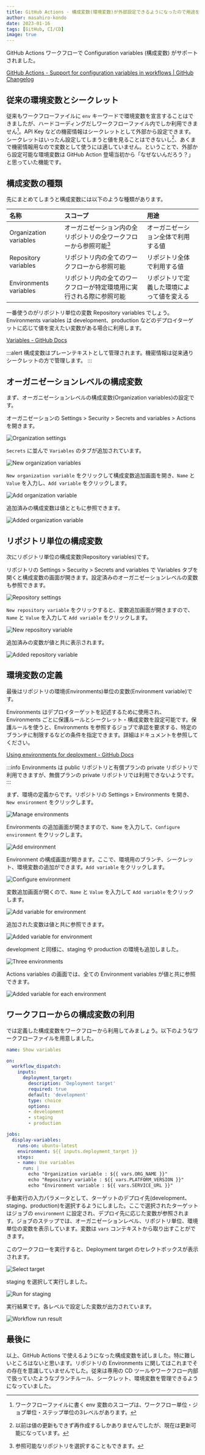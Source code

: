 ```yaml
---
title: GitHub Actions - 構成変数(環境変数)が外部設定できるようになったので用途を整理する
author: masahiro-kondo
date: 2023-01-16
tags: [GitHub, CI/CD]
image: true
---
```


GitHub Actions ワークフローで Configuration variables (構成変数) がサポートされました。

[GitHub Actions - Support for configuration variables in workflows | GitHub Changelog](https://github.blog/changelog/2023-01-10-github-actions-support-for-configuration-variables-in-workflows/)

## 従来の環境変数とシークレット
従来もワークフローファイルに `env` キーワードで環境変数を宣言することはできましたが、ハードコーディングだしワークフローファイル内でしか利用できません[^1]。API Key などの機密情報はシークレットとして外部から設定できます。シークレットはいったん設定してしまうと値を見ることはできないし[^2]、あくまで機密情報用なので変数として使うには適していません。ということで、外部から設定可能な環境変数は GitHub Action 登場当初から「なぜないんだろう？」と思っていた機能です。

[^1]: ワークフローファイルに書く env 変数のスコープは、ワークフロー単位・ジョブ単位・ステップ単位の3レベルがあります。
[^2]: 以前は値の更新もできず再作成するしかありませんでしたが、現在は更新可能になっています。

## 構成変数の種類
先にまとめてしまうと構成変数には以下のような種類があります。

|名称|スコープ|用途|
|:--|:--|:--|
| Organization variables | オーガニゼーション内の全リポジトリの全ワークフローから参照可能[^3] | オーガニゼーション全体で利用する値 |
| Repository variables   | リポジトリ内の全てのワークフローから参照可能 | リポジトリ全体で利用する値 |
| Environments variables | リポジトリ内の全てのワークフローが特定環境用に実行される際に参照可能 | リポジトリで定義した環境によって値を変える |

[^3]: 参照可能なリポジトリを選択することもできます。

一番使うのがリポジトリ単位の変数 Repository variables でしょう。Environments variables は development、production などのデプロイターゲットに応じて値を変えたい変数がある場合に利用します。

[Variables - GitHub Docs](https://docs.github.com/en/actions/learn-github-actions/variables#defining-configuration-variables-for-multiple-workflows)

:::alert
構成変数はプレーンテキストとして管理されます。機密情報は従来通りシークレットの方で管理します。
:::

## オーガニゼーションレベルの構成変数
まず、オーガニゼーションレベルの構成変数(Organization variables)の設定です。

オーガニゼーションの Settings > Security > Secrets and variables > Actions を開きます。

![Organization settings](https://i.gyazo.com/bcac80e78457e9768ac82f7b6609918d.png)

`Secrets` に並んで `Variables` のタブが追加されています。

![New organization variables](https://i.gyazo.com/6f78de3c663675d06acc8559048107ea.png)

`New organization variable` をクリックして構成変数追加画面を開き、`Name` と `Value` を入力し、`Add variable` をクリックします。

![Add organization variable](https://i.gyazo.com/b47ab7e9e76b9176b90dd102700735e6.png)

追加済みの構成変数は値とともに参照できます。

![Added organization variable](https://i.gyazo.com/ccf4c0599a06f142da779a6ad3292dc1.png)

## リポジトリ単位の構成変数
次にリポジトリ単位の構成変数(Repository variables)です。

リポジトリの Settings > Security > Secrets and variables で Variables タブを開くと構成変数の画面が開きます。設定済みのオーガニゼーションレベルの変数も参照できます。

![Repository settings](https://i.gyazo.com/a60231c1834254651bb61f8ef9fdbf5c.png)

`New repository variable` をクリックすると、変数追加画面が開きますので、`Name` と `Value` を入力して `Add variable` をクリックします。

![New repository variable](https://i.gyazo.com/41539c9d8d050bd2d84d189548a8d034.png)

追加済みの変数が値と共に表示されます。

![Added repository variable](https://i.gyazo.com/493b42ceba0a1644751930468a519200.png)

## 環境変数の定義
最後はリポジトリの環境(Environments)単位の変数(Environment variable)です。

Environments はデプロイターゲットを記述するために使用され、Environments ごとに保護ルールとシークレット・構成変数を設定可能です。保護ルールを使うと、Environments を参照するジョブで承認を要求する、特定のブランチに制限するなどの条件を指定できます。詳細はドキュメントを参照してください。

[Using environments for deployment - GitHub Docs](https://docs.github.com/en/actions/deployment/targeting-different-environments/using-environments-for-deployment)

:::info
Environments は public リポジトリと有償プランの private リポジトリで利用できますが、無償プランの private リポジトリでは利用できないようです。
:::

まず、環境の定義からです。リポジトリの Settings > Environments を開き、`New environment` をクリックします。

![Manage environments](https://i.gyazo.com/aa4a48a4d387043f6365421322ade58f.png)

Environments の追加画面が開きますので、`Name` を入力して、`Configure environment` をクリックします。

![Add environment](https://i.gyazo.com/46e45543f06dbce821ab4a9c7f58b258.png)

Environment の構成画面が開きます。ここで、環境用のブランチ、シークレット、環境変数の追加ができます。`Add variable` をクリックします。

![Configure environment](https://i.gyazo.com/ddb4fbc2a233bb5efc0e9403e8637b53.png)

変数追加画面が開くので、`Name` と `Value` を入力して `Add variable` をクリックします。

![Add variable for environment](https://i.gyazo.com/e3c6dce73065c24152ca8b3a74edfc0d.png)

追加された変数は値と共に参照できます。

![Added variable for environment](https://i.gyazo.com/f4e9beac6a0e9f2c45ba97fc67196a9b.png)

development と同様に、staging や production の環境も追加しました。

![Three environments](https://i.gyazo.com/bcca6b6584ce1432b41bca8a17b417d7.png)

Actions variables の画面では、全ての Environment variables が値と共に参照できます。

![Added variable for each environment](https://i.gyazo.com/2c07729424e1646b84fc7bff6c42ec3e.png)

## ワークフローからの構成変数の利用
では定義した構成変数をワークフローから利用してみましょう。以下のようなワークフローファイルを用意しました。

```yaml
name: Show variables

on:
  workflow_dispatch:
    inputs:
      deployment_target:
        description: 'Deployment target'
        required: true
        default: 'development'
        type: choice
        options:
        - development
        - staging
        - production

jobs:
  display-variables:
    runs-on: ubuntu-latest
    environment: ${{ inputs.deployment_target }}
    steps:
    - name: Use variables
      run: |
        echo "Organization variable : ${{ vars.ORG_NAME }}"
        echo "Repository variable : ${{ vars.PLATFORM_VERSION }}"
        echo "Environment variable : ${{ vars.SERVICE_URL }}"
```

手動実行の入力パラメータとして、ターゲットのデプロイ先(development、staging、production)を選択するようにしました。ここで選択されたターゲットはジョブの `environment` に設定され、デプロイ先に応じた変数が参照されます。ジョブのステップでは、オーガニゼーションレベル、リポジトリ単位、環境単位の変数を表示しています。変数は `vars` コンテキストから取り出すことができます。

このワークフローを実行すると、Deployment target のセレクトボックスが表示されます。

![Select target](https://i.gyazo.com/de189a853f4070a0e64510bea2020241.png)

staging を選択して実行しました。

![Run for staging](https://i.gyazo.com/74a816d881406ce6ad157285b7036d4a.png)

実行結果です。各レベルで設定した変数が出力されています。

![Workflow run result](https://i.gyazo.com/48a8c781e8dc6d592fbc69f95d4aac43.png)

## 最後に
以上、GitHub Actions で使えるようになった構成変数を試しました。特に難しいところはないと思います。リポジトリの Environments に関してはこれまでその存在を意識していませんでした。従来は専用の CD ツールやワークフロー内部で扱っていたようなブランチルール、シークレット、環境変数を管理できるようになっていました。
